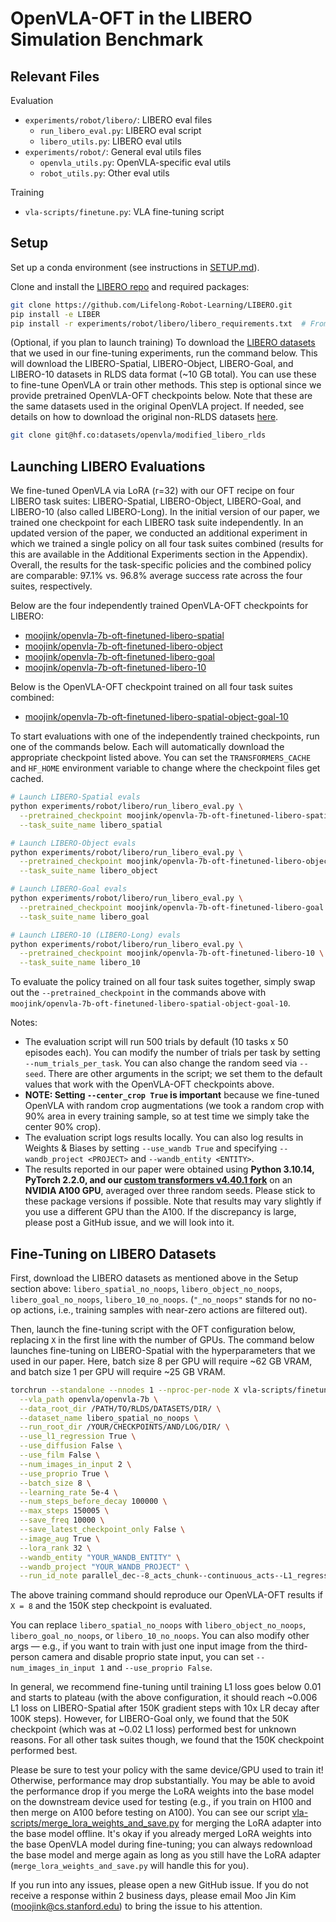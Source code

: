 # OpenVLA-OFT in the LIBERO Simulation Benchmark

## Relevant Files

Evaluation

* `experiments/robot/libero/`: LIBERO eval files
  * `run_libero_eval.py`: LIBERO eval script
  * `libero_utils.py`: LIBERO eval utils
* `experiments/robot/`: General eval utils files
  * `openvla_utils.py`: OpenVLA-specific eval utils
  * `robot_utils.py`: Other eval utils

Training

* `vla-scripts/finetune.py`: VLA fine-tuning script

## Setup

Set up a conda environment (see instructions in [SETUP.md](SETUP.md)).

Clone and install the [LIBERO repo](https://github.com/Lifelong-Robot-Learning/LIBERO) and required packages:

```bash
git clone https://github.com/Lifelong-Robot-Learning/LIBERO.git
pip install -e LIBER
pip install -r experiments/robot/libero/libero_requirements.txt  # From openvla-oft base dir
```

(Optional, if you plan to launch training) To download the [LIBERO datasets](https://huggingface.co/datasets/openvla/modified_libero_rlds) that we used in our fine-tuning
experiments, run the command below. This will download the LIBERO-Spatial, LIBERO-Object, LIBERO-Goal,
and LIBERO-10 datasets in RLDS data format (~10 GB total). You can use these to fine-tune OpenVLA or
train other methods. This step is optional since we provide pretrained OpenVLA-OFT checkpoints below.
Note that these are the same datasets used in the original OpenVLA project. If needed, see details on how to download the original non-RLDS datasets [here](https://github.com/openvla/openvla?tab=readme-ov-file#libero-setup).

```bash
git clone git@hf.co:datasets/openvla/modified_libero_rlds
```

## Launching LIBERO Evaluations

We fine-tuned OpenVLA via LoRA (r=32) with our OFT recipe on four LIBERO task suites: LIBERO-Spatial, LIBERO-Object, LIBERO-Goal, and LIBERO-10 (also called LIBERO-Long).
In the initial version of our paper, we trained one checkpoint for each LIBERO task suite independently. In an updated version of the paper, we conducted an additional experiment in which we trained a single policy on all four task suites combined (results for this are available in the Additional Experiments section in the Appendix). Overall, the results for the task-specific policies and the combined policy are comparable: 97.1% vs. 96.8% average success rate across the four suites, respectively.

Below are the four independently trained OpenVLA-OFT checkpoints for LIBERO:

* [moojink/openvla-7b-oft-finetuned-libero-spatial](https://huggingface.co/moojink/openvla-7b-oft-finetuned-libero-spatial)
* [moojink/openvla-7b-oft-finetuned-libero-object](https://huggingface.co/moojink/openvla-7b-oft-finetuned-libero-object)
* [moojink/openvla-7b-oft-finetuned-libero-goal](https://huggingface.co/moojink/openvla-7b-oft-finetuned-libero-goal)
* [moojink/openvla-7b-oft-finetuned-libero-10](https://huggingface.co/moojink/openvla-7b-oft-finetuned-libero-10)

Below is the OpenVLA-OFT checkpoint trained on all four task suites combined:

* [moojink/openvla-7b-oft-finetuned-libero-spatial-object-goal-10](https://huggingface.co/moojink/openvla-7b-oft-finetuned-libero-spatial-object-goal-10)

To start evaluations with one of the independently trained checkpoints, run one of the commands below. Each will automatically download the appropriate checkpoint listed above. You can set the `TRANSFORMERS_CACHE` and `HF_HOME` environment variable to change where the checkpoint files get cached.

```bash
# Launch LIBERO-Spatial evals
python experiments/robot/libero/run_libero_eval.py \
  --pretrained_checkpoint moojink/openvla-7b-oft-finetuned-libero-spatial \
  --task_suite_name libero_spatial

# Launch LIBERO-Object evals
python experiments/robot/libero/run_libero_eval.py \
  --pretrained_checkpoint moojink/openvla-7b-oft-finetuned-libero-object \
  --task_suite_name libero_object

# Launch LIBERO-Goal evals
python experiments/robot/libero/run_libero_eval.py \
  --pretrained_checkpoint moojink/openvla-7b-oft-finetuned-libero-goal \
  --task_suite_name libero_goal

# Launch LIBERO-10 (LIBERO-Long) evals
python experiments/robot/libero/run_libero_eval.py \
  --pretrained_checkpoint moojink/openvla-7b-oft-finetuned-libero-10 \
  --task_suite_name libero_10
```

To evaluate the policy trained on all four task suites together, simply swap out the `--pretrained_checkpoint` in the commands above with `moojink/openvla-7b-oft-finetuned-libero-spatial-object-goal-10`.

Notes:

* The evaluation script will run 500 trials by default (10 tasks x 50 episodes each). You can modify the number of
  trials per task by setting `--num_trials_per_task`. You can also change the random seed via `--seed`. There are
  other arguments in the script; we set them to the default values that work with the OpenVLA-OFT checkpoints above.
* **NOTE: Setting `--center_crop True` is important** because we fine-tuned OpenVLA with random crop augmentations
  (we took a random crop with 90% area in every training sample, so at test time we simply take the center 90% crop).
* The evaluation script logs results locally. You can also log results in Weights & Biases
  by setting `--use_wandb True` and specifying `--wandb_project <PROJECT>` and `--wandb_entity <ENTITY>`.
* The results reported in our paper were obtained using **Python 3.10.14, PyTorch 2.2.0, and our
  [custom transformers v4.40.1 fork](https://github.com/moojink/transformers-openvla-oft.git)**
  on an **NVIDIA A100 GPU**, averaged over three random seeds. Please stick to these package versions if possible.
  Note that results may vary slightly if you use a different GPU than the A100. If the discrepancy is large,
  please post a GitHub issue, and we will look into it.

## Fine-Tuning on LIBERO Datasets

First, download the LIBERO datasets as mentioned above in the Setup section above: `libero_spatial_no_noops`, `libero_object_no_noops`, `libero_goal_no_noops`, `libero_10_no_noops`. (`"_no_noops"` stands for no no-op actions, i.e., training samples with near-zero actions are filtered out).

Then, launch the fine-tuning script with the OFT configuration below, replacing `X` in the first line with the number of GPUs. The command below launches fine-tuning on LIBERO-Spatial with the hyperparameters that we used in our paper. Here, batch size 8 per GPU will require ~62 GB VRAM, and batch size 1 per GPU will require ~25 GB VRAM.

```bash
torchrun --standalone --nnodes 1 --nproc-per-node X vla-scripts/finetune.py \
  --vla_path openvla/openvla-7b \
  --data_root_dir /PATH/TO/RLDS/DATASETS/DIR/ \
  --dataset_name libero_spatial_no_noops \
  --run_root_dir /YOUR/CHECKPOINTS/AND/LOG/DIR/ \
  --use_l1_regression True \
  --use_diffusion False \
  --use_film False \
  --num_images_in_input 2 \
  --use_proprio True \
  --batch_size 8 \
  --learning_rate 5e-4 \
  --num_steps_before_decay 100000 \
  --max_steps 150005 \
  --save_freq 10000 \
  --save_latest_checkpoint_only False \
  --image_aug True \
  --lora_rank 32 \
  --wandb_entity "YOUR_WANDB_ENTITY" \
  --wandb_project "YOUR_WANDB_PROJECT" \
  --run_id_note parallel_dec--8_acts_chunk--continuous_acts--L1_regression--3rd_person_img--wrist_img--proprio_state
```

The above training command should reproduce our OpenVLA-OFT results if `X = 8` and the 150K step checkpoint is evaluated.

You can replace `libero_spatial_no_noops` with `libero_object_no_noops`, `libero_goal_no_noops`, or `libero_10_no_noops`. You can also modify other args — e.g., if you want to train with just one input image from the third-person camera and disable proprio state input, you can set `--num_images_in_input 1` and `--use_proprio False`.

In general, we recommend fine-tuning until training L1 loss goes below 0.01 and starts to plateau (with the above configuration, it should reach ~0.006 L1 loss on LIBERO-Spatial after 150K gradient steps with 10x LR decay after 100K steps). However, for LIBERO-Goal only, we found that the 50K checkpoint (which was at ~0.02 L1 loss) performed best for unknown reasons. For all other task suites though, we found that the 150K checkpoint performed best.

Please be sure to test your policy with the same device/GPU used to train it! Otherwise, performance may drop substantially. You may be able to avoid the performance drop if you merge the LoRA weights into the base model on the downstream device used for testing (e.g., if you train on H100 and then merge on A100 before testing on A100). You can see our script [vla-scripts/merge_lora_weights_and_save.py](vla-scripts/merge_lora_weights_and_save.py) for merging the LoRA adapter into the base model offline. It's okay if you already merged LoRA weights into the base OpenVLA model during fine-tuning; you can always redownload the base model and merge again as long as you still have the LoRA adapter (`merge_lora_weights_and_save.py` will handle this for you).

If you run into any issues, please open a new GitHub issue. If you do not receive a response within 2 business days, please email Moo Jin Kim (moojink@cs.stanford.edu) to bring the issue to his attention.
